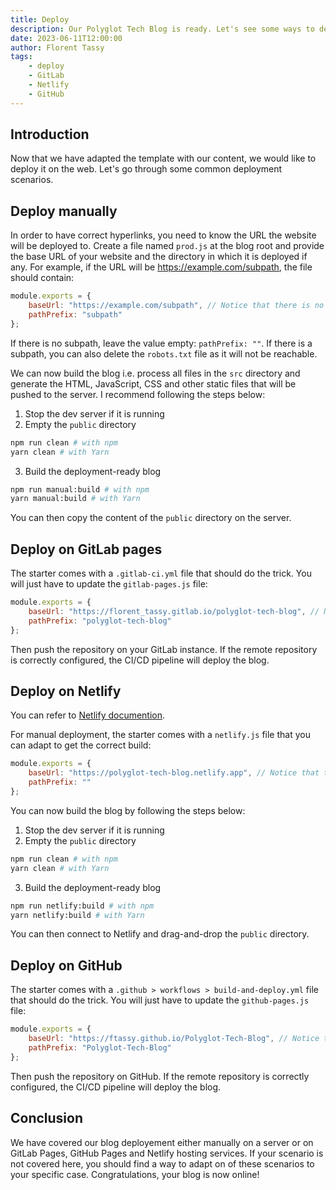```yaml
---
title: Deploy
description: Our Polyglot Tech Blog is ready. Let's see some ways to deploy it on the server.
date: 2023-06-11T12:00:00
author: Florent Tassy
tags: 
    - deploy
    - GitLab
    - Netlify
    - GitHub
---
```


## Introduction

<div>Now that we have adapted the template with our content, we would like to deploy it on the web. Let's go through some common deployment scenarios.</div>

## Deploy manually

In order to have correct hyperlinks, you need to know the URL the website will be deployed to. Create a file named `prod.js` at the blog root and provide the base URL of your website and the directory in which it is deployed if any. For example, if the URL will be https://example.com/subpath, the file should contain:  

```js
module.exports = { 
    baseUrl: "https://example.com/subpath", // Notice that there is no trailing "/"
    pathPrefix: "subpath" 
};
```

If there is no subpath, leave the value empty: `pathPrefix: ""`. If there is a subpath, you can also delete the `robots.txt` file as it will not be reachable.  

We can now build the blog i.e. process all files in the `src` directory and generate the HTML, JavaScript, CSS and other static files that will be pushed to the server. I recommend following the steps below:
1. Stop the dev server if it is running
2. Empty the `public` directory
```bash
npm run clean # with npm
yarn clean # with Yarn
```
3. Build the deployment-ready blog
```bash
npm run manual:build # with npm
yarn manual:build # with Yarn
```

You can then copy the content of the `public` directory on the server.

## Deploy on GitLab pages

The starter comes with a `.gitlab-ci.yml` file that should do the trick. You will just have to update the `gitlab-pages.js` file:  

```js
module.exports = { 
    baseUrl: "https://florent_tassy.gitlab.io/polyglot-tech-blog", // Notice that there is no trailing "/"
    pathPrefix: "polyglot-tech-blog" 
};
```

Then push the repository on your GitLab instance. If the remote repository is correctly configured, the CI/CD pipeline will deploy the blog.

## Deploy on Netlify

You can refer to [Netlify documention](https://docs.netlify.com/git/overview/).

For manual deployment, the starter comes with a `netlify.js` file that you can adapt to get the correct build:  

```js
module.exports = { 
    baseUrl: "https://polyglot-tech-blog.netlify.app", // Notice that there is no trailing "/"
    pathPrefix: "" 
};
```

You can now build the blog by following the steps below:  
1. Stop the dev server if it is running
2. Empty the `public` directory
```bash
npm run clean # with npm
yarn clean # with Yarn
```
3. Build the deployment-ready blog
```bash
npm run netlify:build # with npm
yarn netlify:build # with Yarn
```

You can then connect to Netlify and drag-and-drop the `public` directory.  

## Deploy on GitHub

The starter comes with a `.github > workflows > build-and-deploy.yml` file that should do the trick. You will just have to update the `github-pages.js` file:  

```js
module.exports = { 
    baseUrl: "https://ftassy.github.io/Polyglot-Tech-Blog", // Notice that there is no trailing "/"
    pathPrefix: "Polyglot-Tech-Blog" 
};
```

Then push the repository on GitHub. If the remote repository is correctly configured, the CI/CD pipeline will deploy the blog.

## Conclusion

We have covered our blog deployement either manually on a server or on GitLab Pages, GitHub Pages and Netlify hosting services. If your scenario is not covered here, you should find a way to adapt on of these scenarios to your specific case. Congratulations, your blog is now online!